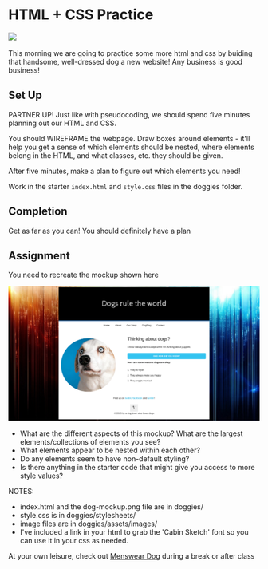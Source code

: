 # HTML + CSS Practice

![](https://media.giphy.com/media/p68Hk9u2hRSoM/giphy.gif)

This morning we are going to practice some more html and css by buiding that handsome, well-dressed dog a new website! Any business is good business!

## Set Up

PARTNER UP! Just like with pseudocoding, we should spend five minutes planning out our HTML and CSS.

You should WIREFRAME the webpage. Draw boxes around elements - it'll help you get a sense of which elements should be nested, where elements belong in the HTML, and what classes, etc. they should be given.

After five minutes, make a plan to figure out which elements you need!

Work in the starter `index.html` and `style.css` files in the doggies folder.

## Completion

Get as far as you can! You should definitely have a plan

## Assignment

You need to recreate the mockup shown here

![Dog-Mockup](./dog-mockup.png)

- What are the different aspects of this mockup? What are the largest elements/collections of elements you see?
- What elements appear to be nested within each other?
- Do any elements seem to have non-default styling?
- Is there anything in the starter code that might give you access to more style values?

NOTES:
- index.html and the dog-mockup.png file are in doggies/
- style.css is in doggies/stylesheets/
- image files are in doggies/assets/images/
- I've included a link in your html to grab the 'Cabin Sketch' font so you can use it in your css as needed.

At your own leisure, check out [Menswear Dog](http://mensweardog.tumblr.com/) during a break or after class
